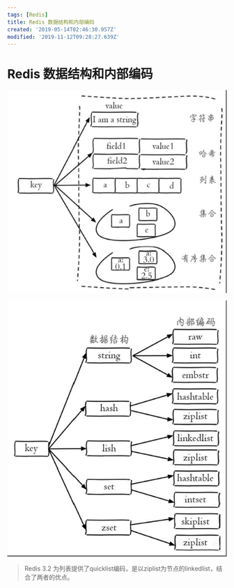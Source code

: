 ```yaml
---
tags: [Redis]
title: Redis 数据结构和内部编码
created: '2019-05-14T02:46:30.957Z'
modified: '2019-11-12T09:28:27.639Z'
---
```


# Redis 数据结构和内部编码

![redistype.png](../attachments/redistype.png)

![redisinternaltype.png](../attachments/redisinternaltype.png)

> Redis 3.2 为列表提供了quicklist编码，是以ziplist为节点的linkedlist，结合了两者的优点。
